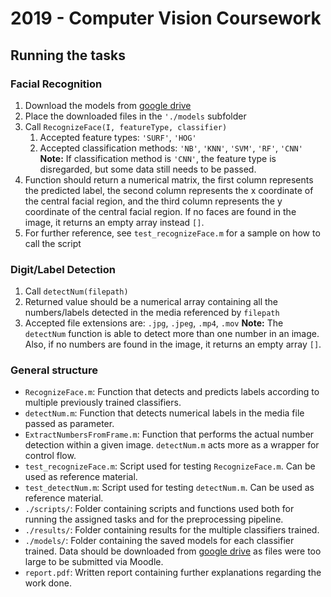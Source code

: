 # 2019 - Computer Vision Coursework

## Running the tasks

### Facial Recognition

1. Download the models from [google drive](https://drive.google.com/open?id=18c_Qi0Zg7BUoXI_SmHbRjq7hLVRXdDkr)
2. Place the downloaded files in the `'./models`  subfolder
3. Call `RecognizeFace(I, featureType, classifier)`
   1. Accepted feature types: `'SURF'`, `'HOG'`
   2. Accepted classification methods: `'NB'`, `'KNN'`, `'SVM'`, `'RF'`, `'CNN'`
   **Note:** If classification method is `'CNN'`, the feature type is disregarded, but some data still needs to be passed.
4. Function should return a numerical matrix, the first column represents the predicted label, the second column represents the x coordinate of the central facial region, and the third column represents the y coordinate of the central facial region. If no faces are found in the image, it returns an empty array instead `[]`.
5. For further reference, see `test_recognizeFace.m` for a sample on how to call the script

### Digit/Label Detection

1. Call `detectNum(filepath)`
2. Returned value should be a numerical array containing all the numbers/labels detected in the media referenced by `filepath`
3. Accepted file extensions are: `.jpg`, `.jpeg`, `.mp4`, `.mov`
**Note:** The `detectNum` function is able to detect more than one number in an image. Also, if no numbers are found in the image, it returns an empty array `[]`.

### General structure

- `RecognizeFace.m`: Function that detects and predicts labels according to multiple previously trained classifiers.
- `detectNum.m`: Function that detects numerical labels in the media file passed as parameter.
- `ExtractNumbersFromFrame.m`: Function that performs the actual number detection within a given image. `detectNum.m` acts more as a wrapper for control flow.
- `test_recognizeFace.m`: Script used for testing `RecognizeFace.m`. Can be used as reference material.
- `test_detectNum.m`: Script used for testing `detectNum.m`. Can be used as reference material.
- `./scripts/`: Folder containing scripts and functions used both for running the assigned tasks and for the preprocessing pipeline.
- `./results/`: Folder containing results for the multiple classifiers trained.
- `./models/`: Folder containing the saved models for each classifier trained. Data should be downloaded from [google drive](https://drive.google.com/open?id=18c_Qi0Zg7BUoXI_SmHbRjq7hLVRXdDkr) as files were too large to be submitted via Moodle.
- `report.pdf`: Written report containing further explanations regarding the work done.
